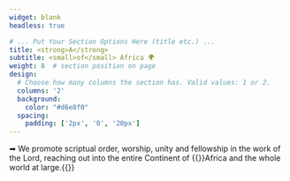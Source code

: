 ```yaml
---
widget: blank
headless: true

# ... Put Your Section Options Here (title etc.) ...
title: <strong>A</strong>
subtitle: <small>of</small> Africa 🌍
weight: 8  # section position on page
design:
  # Choose how many columns the section has. Valid values: 1 or 2.
  columns: '2'
  background:
    color: "#d6e8f0"
  spacing:
    padding: ['2px', '0', '20px']
---
```

➡︎ We promote scriptual order, worship, unity and fellowship in the work of the Lord, reaching out into the entire Continent of {{<hl>}}Africa and the whole world at large.{{</hl>}}
